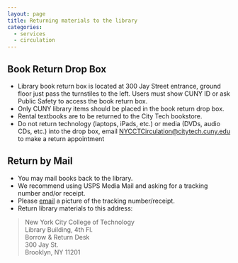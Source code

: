 ```yaml
---
layout: page
title: Returning materials to the library
categories: 
  - services
  - circulation
---
```

<h2>Book Return Drop Box</strong></h2>
<ul>
<li>Library book return box is located at 300 Jay Street entrance, ground floor just pass the turnstiles to the left. Users must show CUNY ID or ask Public Safety to access the book return box.</li>
<li>Only CUNY library items should be placed in the book return drop box.</li>
<li>Rental textbooks are to be returned to the City Tech bookstore.</li>
<li>Do not return technology (laptops, iPads, etc.) or media (DVDs, audio CDs, etc.) into the drop box, email <a style="text-decoration: underline;" href="mailto:NYCCTCirculation@citytech.cuny.edu">NYCCTCirculation@citytech.cuny.edu </a>to make a return appointment</li>
</ul>
<h2>Return by Mail</h2>
<ul>
<li>You may mail books back to the library.</li>
<li>We recommend using USPS Media Mail and asking for a tracking number and/or receipt.</li>
<li>Please <a style="text-decoration: underline;" href="mailto:NYCCTCirculation@citytech.cuny.edu">email</a> a picture of the tracking number/receipt.</li>
<li>Return library materials to this address:</li>
</ul>
<blockquote>New York City College of Technology<br> Library Building, 4th Fl.<br> Borrow &amp; Return Desk<br> 300 Jay St.<br> Brooklyn, NY 11201</blockquote>
